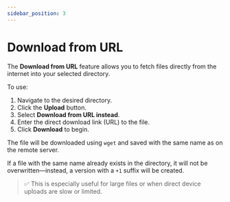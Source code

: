 ```yaml
---
sidebar_position: 3
---
```


# Download from URL

The **Download from URL** feature allows you to fetch files directly from the internet into your selected directory.

To use:

1. Navigate to the desired directory.
2. Click the **Upload** button.
3. Select **Download from URL instead**.
4. Enter the direct download link (URL) to the file.
5. Click **Download** to begin.

The file will be downloaded using `wget` and saved with the same name as on the remote server.

If a file with the same name already exists in the directory, it will not be overwritten—instead, a version with a `+1` suffix will be created.

> ✅ This is especially useful for large files or when direct device uploads are slow or limited.
